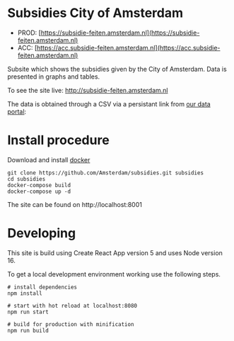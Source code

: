 # Subsidies City of Amsterdam

- PROD: [https://subsidie-feiten.amsterdam.nl](https://subsidie-feiten.amsterdam.nl)
- ACC: [https://acc.subsidie-feiten.amsterdam.nl](https://acc.subsidie-feiten.amsterdam.nl)

Subsite which shows the subsidies given by the City of Amsterdam. Data is presented in graphs and tables.

To see the site live:
http://subsidie-feiten.amsterdam.nl

The data is obtained through a CSV via a persistant link from [our data portal](https://data.amsterdam.nl/datasets/yvlbMxqPKn1ULw):

# Install procedure

Download and install <a href="https://www.docker.com">docker</a></br>

```
git clone https://github.com/Amsterdam/subsidies.git subsidies
cd subsidies
docker-compose build
docker-compose up -d
```

The site can be found on http://localhost:8001

# Developing

This site is build using Create React App version 5 and uses Node version 16.

To get a local development environment working use the following steps.

    # install dependencies
    npm install

    # start with hot reload at localhost:8080
    npm run start

    # build for production with minification
    npm run build
